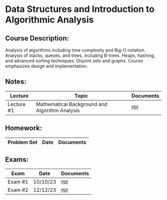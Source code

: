 # Data Structures and Introduction to Algorithmic Analysis
## Course Description: 
Analysis of algorithms including time complexity and Big-O notation. Analysis of stacks, queues, and trees, including B-trees. Heaps, hashing, and advanced sorting techniques. Disjoint sets and graphs. Course emphasizes design and implementation.

## Notes:
| Lecture | Topic | Documents |
| ------- | ----- | --------- |
| Lecture #1 | Mathematical Background and Algorithm Analysis | <kbd>[PDF]()</kbd> |

## Homework:
| Problem Set | Date | Documents |
| -------- | ---- | ---------- |

## Exams:
| Exam | Date | Documents |
| ---- | ---- | --------- |
| Exam #1 | 10/10/23 | <kbd>[PDF]()</kbd>
| Exam #2 | 12/12/23 | <kbd>[PDF]()</kbd>
